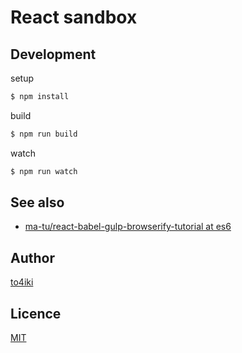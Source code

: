 React sandbox
=============

## Development

setup

```sh
$ npm install
```

build

```sh
$ npm run build
```

watch

```sh
$ npm run watch
```

## See also
- [ma-tu/react-babel-gulp-browserify-tutorial at es6](https://github.com/ma-tu/react-babel-gulp-browserify-tutorial/tree/es6)

## Author

[to4iki](https://github.com/to4iki)

## Licence

[MIT](http://to4iki.mit-license.org/)

[license-url]: http://to4iki.mit-license.org/
[license-image]: http://img.shields.io/badge/license-MIT-brightgreen.svg
